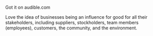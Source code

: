 Got it on audible.com

Love the idea of businesses being an influence for good for all their stakeholders, including suppliers, stockholders, team members (employees), customers, the community, and the environment.
